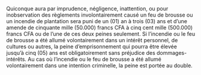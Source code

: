Quiconque aura par imprudence, négligence, inattention, ou pour inobservation des règlements involontairement causé un feu de brousse ou un incendie de plantation sera puni de un (01) an à trois (03) ans et d’une amende de cinquante mille (50.000) francs CFA à cinq cent mille (500.000) francs CFA ou de l’une de ces deux peines seulement.
Si l’incendie ou le feu de brousse a été allumé volontairement dans un intérêt personnel, de cultures ou autres, la peine d’emprisonnement qui pourra être élevée jusqu’à cinq (05) ans est obligatoirement sans préjudice des dommages-intérêts.
Au cas où l’incendie ou le feu de brousse a été allumé volontairement dans une intention criminelle, la peine est portée au double.